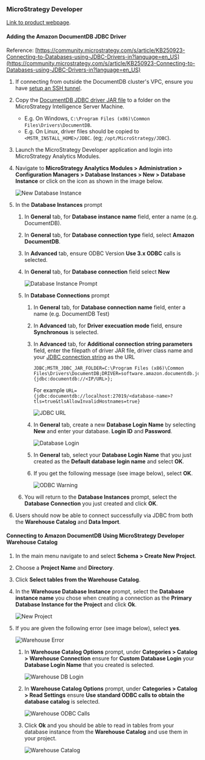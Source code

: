 ### MicroStrategy Developer
[Link to product webpage](https://community.microstrategy.com/s/products).

#### Adding the Amazon DocumentDB JDBC Driver
Reference: [https://community.microstrategy.com/s/article/KB250923-Connecting-to-Databases-using-JDBC-Drivers-in?language=en_US](https://community.microstrategy.com/s/article/KB250923-Connecting-to-Databases-using-JDBC-Drivers-in?language=en_US)
1. If connecting from outside the DocumentDB cluster's VPC, ensure you have [setup an SSH tunnel](setup.md#using-an-ssh-tunnel-to-connect-to-amazon-documentdb).
2. Copy the [DocumentDB JDBC driver JAR file](setup.md#documentdb-jdbc-driver) to a folder on the MicroStrategy 
Intelligence Server Machine.  
    - E.g. On Windows, `C:\Program Files (x86)\Common Files\Drivers\DocumentDB`.
    - E.g. On Linux, driver files should be copied to `<MSTR_INSTALL_HOME>/JDBC`. (eg; `/opt/MicroStrategy/JDBC`).
    
3. Launch the MicroStrategy Developer application and login into MicroStrategy Analytics Modules.
4. Navigate to **MicroStrategy Analytics Modules > Administration > Configuration Managers > Database Instances > New > Database Instance**
or click on the icon as shown in the image below.

    ![New Database Instance](../images/microstrategy/microstrategy-new-database.png)
    
5. In the **Database Instances** prompt
    1. In **General** tab, for **Database instance name** field, enter a name (e.g. DocumentDB).
    2. In **General** tab, for **Database connection type** field, select **Amazon DocumentDB**.
    3. In **Advanced** tab, ensure ODBC Version **Use 3.x ODBC** calls is selected.
    4. In **General** tab, for **Database connection** field select **New**
    
        ![Database Instance Prompt](../images/microstrategy/microstrategy-new-database-connection.png)
    
    5. In **Database Connections** prompt
        1. In **General** tab, for **Database connection name** field, enter a name (e.g. DocumentDB Test)
        2. In **Advanced** tab, for **Driver execuation mode** field, ensure **Synchronous** is selected.
        3. In **Advanced** tab, for **Additional connection string parameters** field, enter the filepath of driver JAR 
        file, driver class name and your [JDBC connection string](connection-string.md) as the URL
        
            ~~~
            JDBC;MSTR_JDBC_JAR_FOLDER=C:\Program Files (x86)\Common Files\Drivers\DocumentDB;DRIVER=software.amazon.documentdb.jdbc.DocumentDbDriver;URL={jdbc:documentdb://<IP/URL>};
            ~~~
       
            For example `URL={jdbc:documentdb://localhost:27019/<database-name>?tls=true&tlsAllowInvalidHostnames=true}`
        
            ![JDBC URL](../images/microstrategy/microstrategy-jdbc-url.png)
        
        4. In **General** tab, create a new **Database Login Name** by selecting **New** and enter your database.
        **Login ID** and **Password**.
        
            ![Database Login](../images/microstrategy/microstrategy-db-login.png) 
        
        5. In **General** tab, select your **Database Login Name** that you just created as the **Default database login
        name** and select **OK**.
        
        6. If you get the following message (see image below), select **OK**.
        
            ![ODBC Warning](../images/microstrategy/microstrategy-odbc-warning.png)
       
    6. You will return to the **Database Instances** prompt, select the **Database Connection** you just created and 
    click **OK**.
    
6. Users should now be able to connect successfully via JDBC from both the **Warehouse Catalog** and **Data Import**.

#### Connecting to Amazon DocumentDB Using MicroStrategy Developer Warehouse Catalog
1. In the main menu navigate to and select **Schema > Create New Project**.
2. Choose a **Project Name** and **Directory**.
3. Click **Select tables from the Warehouse Catalog**.
4. In the **Warehouse Database Instance** prompt, select the **Database instance name** you chose when creating a
connection as the **Primary Database Instance for the Project** and click **Ok**.

    ![New Project](../images/microstrategy/microstrategy-new-project.png)

5. If you are given the following error (see image below), select **yes**.

    ![Warehouse Error](../images/microstrategy/microstrategy-warehouse-error.png)
    
    1. In **Warehouse Catalog Options** prompt, under **Categories > Catalog > Warehouse Connection** ensure for 
    **Custom Database Login** your **Database Login Name** that you created is selected.
    
        ![Warehouse DB Login](../images/microstrategy/microstrategy-warehouse-db-login.png)
        
    2. In **Warehouse Catalog Options** prompt, under **Categories > Catalog > Read Settings** ensure
    **Use standard ODBC calls to obtain the database catalog** is selected.
    
        ![Warehouse ODBC Calls](../images/microstrategy/microstrategy-warehouse-odbc-calls.png)
        
    3. Click **Ok** and you should be able to read in tables from your database instance from the **Warehouse Catalog**
    and use them in your project. 
    
        ![Warehouse Catalog](../images/microstrategy/microstrategy-warehouse-catalog.png)
    